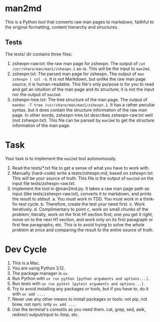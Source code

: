 # man2md

This is a Python tool that converts raw man pages to markdown, faithful to the original formatting, content hierarchy and structures.

## Tests
The tests/ dir contains three files:
1. zshexpn-raw.txt: the raw man page for zshexpn. The output of `cat /usr/share/man/man1/zshexpn.1` as-is. This will be the input to `man2md`.
2. zshexpn.txt: The parsed man page for zshexpn. The output of `man zshexpn | col -b`. It is not Markdown, but unlike the raw man page source, it is human-readable. This file's only purpose is for you to read and get an intuition of the man page and its structure; it is not the input nor the output of `man2md`.
3. zshexpn-tree.txt: The tree structure of the man page. The output of `mandoc -T tree /usr/share/man/man1/zshexpn.1`. It has a rather peculiar syntax, but it does contain the structure information of the raw man page. In other words, zshexpn-tree.txt describes zshexpn-raw.txt well (not zshexpn.txt). This file can be parsed by `man2md` to get the structure information of the man page.

# Task
Your task is to implement the `man2md` tool autonomously.
1. Read the tests/*.txt file to get a sense of what you have to work with.
2. Manually (hard-code) write a tests/zshexpn.md, based on zshexpn.txt. This will be your source of truth. This file is the output of `man2md` on the input file tests/zshexpn-raw.txt.
3. Implement the tool in @man2md.py. It takes a raw man page path as input (like tests/zshexpn-raw.txt), converts it to markdown, and prints the result to stdout.
	a. You must work in TDD. You must work in a think-fix-test cycle.
	b. Therefore, create the test your need first.
	c. Work iteratively.
	d. Complimentary to point c, work on small chunks of the problem; literally, work on the first H1 section first; one you get it right, move on to the next H1 section, and work only on its first paragraph or first few paragraphs; etc. This is to avoid trying to solve the whole problem at once and comparing the result to the entire source of truth.

# Dev Cycle
1. This is a Mac.
2. You are using Python 3.12.
3. The package manager is `uv`.
4. Run Python with `uv run python [python arguments and options...]`.
5. Run tests with `uv run pytest [pytest arguments and options...]`.
6. Try to avoid installing any packages or tools, but if you have to, do it with `uv add ...`.
7. Never use any other means to install packages or tools: not pip, not brew, not npm; only `uv add ...`.
8. Use the terminal's coreutils as you need them. cat, grep, sed, awk, redirect output/input to /tmp, etc.